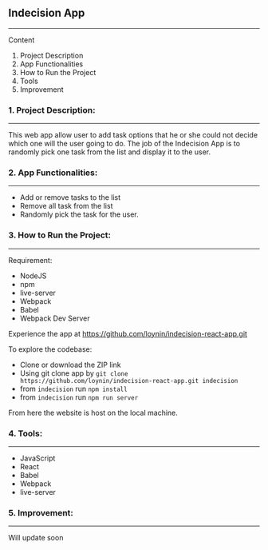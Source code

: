 ## Indecision App
------------------------

<!-- <kbd>
<img src="images/appscreen.png" />
</kbd> -->

Content

1. Project Description
2. App Functionalities
3. How to Run the Project
4. Tools
5. Improvement

### 1. Project Description:
-----------------------

This web app allow user to add task options that he or she could not decide
which one will the user going to do. The job of the Indecision App is to randomly pick
one task from the list and display it to the user.

### 2. App Functionalities:
-----------------------------

- Add or remove tasks to the list
- Remove all task from the list
- Randomly pick the task for the user.

### 3. How to Run the Project:
--------------------------
Requirement:
- NodeJS
- npm
- live-server
- Webpack
- Babel
- Webpack Dev Server


Experience the app at https://github.com/loynin/indecision-react-app.git

To explore the codebase:

- Clone or download the ZIP link
- Using git clone app by `git clone https://github.com/loynin/indecision-react-app.git indecision`
- from `indecision` run `npm install`
- from `indecision` run `npm run server`

From here the website is host on the local machine.

### 4. Tools:
---------
- JavaScript
- React
- Babel
- Webpack
- live-server

### 5. Improvement:
---------------

Will update soon
